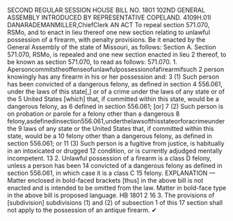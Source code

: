 SECOND REGULAR SESSION
HOUSE BILL NO. 1801
102ND GENERAL ASSEMBLY
INTRODUCED BY REPRESENTATIVE COPELAND.
4109H.01I DANARADEMANMILLER,ChiefClerk
AN ACT
To repeal section 571.070, RSMo, and to enact in lieu thereof one new section relating to
unlawful possession of a firearm, with penalty provisions.
Be it enacted by the General Assembly of the state of Missouri, as follows:
Section A. Section 571.070, RSMo, is repealed and one new section enacted in lieu
2 thereof, to be known as section 571.070, to read as follows:
571.070. 1. Apersoncommitstheoffenseofunlawfulpossessionofafirearmifsuch
2 person knowingly has any firearm in his or her possession and:
3 (1) Such person has been convicted of a dangerous felony, as defined in section
4 556.061, under the laws of this state[,] or of a crime under the laws of any state or of the
5 United States [which] that, if committed within this state, would be a dangerous felony, as
6 defined in section 556.061; [or]
7 (2) Such person is on probation or parole for a felony other than a dangerous
8 felony,asdefinedinsection556.061,underthelawsofthisstateorforacrimeunderthe
9 laws of any state or the United States that, if committed within this state, would be a
10 felony other than a dangerous felony, as defined in section 556.061; or
11 (3) Such person is a fugitive from justice, is habitually in an intoxicated or drugged
12 condition, or is currently adjudged mentally incompetent.
13 2. Unlawful possession of a firearm is a class D felony, unless a person has been
14 convicted of a dangerous felony as defined in section 556.061, in which case it is a class C
15 felony.
EXPLANATION — Matter enclosed in bold-faced brackets [thus] in the above bill is not enacted and is
intended to be omitted from the law. Matter in bold-face type in the above bill is proposed language.
HB 1801 2
16 3. The provisions of [subdivision] subdivisions (1) and (2) of subsection 1 of this
17 section shall not apply to the possession of an antique firearm.
✔